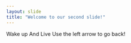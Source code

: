 ```yaml
---
layout: slide
title: "Welcome to our second slide!"
---
```

Wake up And Live
Use the left arrow to go back!
